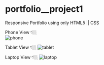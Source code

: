 # portfolio__project1

Responsive Portfolio using only HTML5 || CSS <br/>

Phone View 👇🏼<br/>
![phone](https://user-images.githubusercontent.com/85895496/127139289-c4e5d166-c8f7-4869-8332-b9f167b2d607.jpeg)

Tablet View 👇🏼
![tablet](https://user-images.githubusercontent.com/85895496/127139370-7832b4b7-9637-44cd-809d-b41b7a6f6c0d.jpeg)

Laptop View 👇🏼
![laptop](https://user-images.githubusercontent.com/85895496/127139387-2d498a78-8603-4878-a46e-8004ca534ec6.jpeg)
